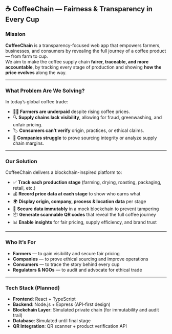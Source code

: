 

## ☕️ CoffeeChain — Fairness & Transparency in Every Cup

### Mission

**CoffeeChain** is a transparency-focused web app that empowers farmers, businesses, and consumers by revealing the full journey of a coffee product — from farm to cup.  
We aim to make the coffee supply chain **fairer, traceable, and more accountable**, by tracking every stage of production and showing **how the price evolves** along the way.

---

### What Problem Are We Solving?

In today’s global coffee trade:

- 🧑‍🌾 **Farmers are underpaid** despite rising coffee prices.
- 🔍 **Supply chains lack visibility**, allowing for fraud, greenwashing, and unfair pricing.
- 🏷️ **Consumers can’t verify** origin, practices, or ethical claims.
- 🏢 **Companies struggle** to prove sourcing integrity or analyze supply chain margins.

---

### Our Solution

CoffeeChain delivers a blockchain-inspired platform to:

- ✅ **Track each production stage** (farming, drying, roasting, packaging, retail, etc.)
- 💰 **Record price data at each stage** to show who earns what
- 🌍 **Display origin, company, process & location data** per stage
- 🔐 **Secure data immutably** in a mock blockchain to prevent tampering
- 📦 **Generate scannable QR codes** that reveal the full coffee journey
- 📊 **Enable insights** for fair pricing, supply efficiency, and brand trust

---

### Who It’s For

- **Farmers** — to gain visibility and secure fair pricing
- **Companies** — to prove ethical sourcing and improve operations
- **Consumers** — to trace the story behind every cup
- **Regulators & NGOs** — to audit and advocate for ethical trade

---

### Tech Stack (Planned)
- **Frontend**: React + TypeScript  
- **Backend**: Node.js + Express (API-first design)  
- **Blockchain Layer**: Simulated private chain (for immutability and audit trail)  
- **Database**: Simulated until final stage  
- **QR Integration**: QR scanner + product verification API  


